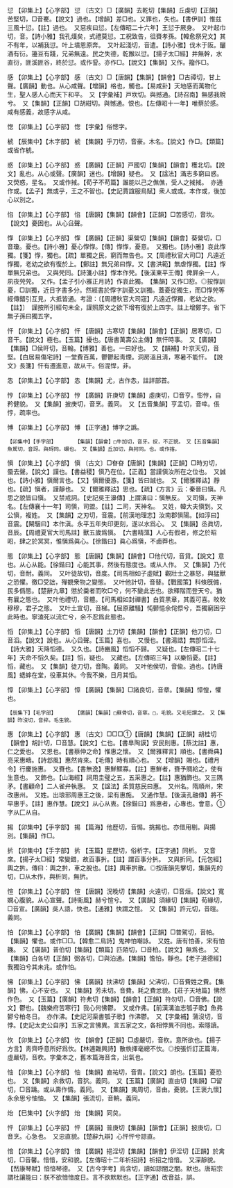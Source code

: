 <!-- { "loadSidebar": true } -->
愆	【卯集上】【心字部】	愆	〔古文〕□【廣韻】去乾切【集韻】丘虔切【正韻】苦堅切，□音騫。【說文】過也。【增韻】差□也。又罪也，失也。【書伊訓】惟兹三風十愆。【註】過也。　又惡疾曰愆。【左傳昭二十六年】王愆于厥身。　又叶起巾切，音。【詩小雅】我孔熯矣，式禮莫愆。工祝致告，徂賚孝孫。【韓愈祭兄文】其不有年，以補我愆。叶上墳恩原奔。　又叶起淺切，音遣。【詩小雅】伐木于阪。釃酒有衍。籩豆有踐，兄弟無遠。民之失德，乾餱以愆。【揚子太□經】井無幹，水直衍，匪溪匪谷，終於愆。或作諐。亦作□。【說文】【集韻】又作。籀作□。

感	【卯集上】【心字部】	感	〔古文〕□【唐韻】【集韻】【韻會】□古禫切，甘上聲。【廣韻】動也。从心咸聲。【增韻】格也，觸也。【易咸卦】天地感而萬物化生，聖人感人心而天下和平。　又【字彙補】戸坎切。與撼通。【詩召南】無感我帨兮。　又【集韻】【正韻】□胡紺切。與憾通。恨也。【左傳昭十一年】唯蔡於感。　咸有感義，故感字从咸。

愡	【卯集上】【心字部】	愡	【字彙】俗憁字。

椃	【辰集中】【木字部】	椃	【集韻】乎刀切，音豪。木名。【說文】作□。【類篇】或省作椃。

惑	【卯集上】【心字部】	惑	【廣韻】【正韻】戸國切【集韻】【韻會】穫北切。【說文】亂也。从心或聲。【廣韻】迷也。【增韻】疑也。　又【諡法】滿志多窮曰惑。　又熒惑，星名。　又或作掝。【荀子不苟篇】誰能以己之僬僬，受人之掝掝。　亦通作或。【孟子】無或乎，王之不智也。【史記賈誼服鳥賦】衆人或或。本作或，後加心以別之。

惂	【卯集上】【心字部】	惂	【唐韻】【集韻】【韻會】【正韻】□苦感切，音坎。【說文】憂困也。从心臽聲。

惸	【卯集上】【心字部】	惸	【廣韻】【正韻】渠營切【集韻】【韻會】葵營切，□音瓊。憂也。【詩小雅】憂心惸惸。【傳】惸惸，憂意。　又獨也。【詩小雅】哀此惸獨。【箋】惸，獨也。【疏】單獨之民，窮而無告也。又【周禮秋官大司□】凡遠近惸獨，老幼之欲有復於上。【鄭註】無兄弟曰惸。又【書洪範】無虐惸獨。【註】惸單無兄弟也。　又與焭同。【詩箋小註】惸本作焭。【後漢東平王傳】俾屛余一人，夙夜焭焭。　又作。【孟子引小雅正月詩】作哀此獨。　【集韻】又作□憌。◎按惸訓憂，□訓獨，近日字書多分。然經書於惸字訓憂又訓獨。蓋憂從獨生，而□惸焭等經傳錯引互見，大抵皆通。考證：〔【周禮秋官大司宼】凡遠近惸獨，老幼之欲。【註】〕　謹按所引經句未全，謹照原文之欲下增有復於上四字。註上增鄭字。省下無子孫曰獨五字。 

忓	【卯集上】【心字部】	忓	【唐韻】古寒切【集韻】【韻會】【正韻】居寒切，□音干。【說文】極也。【玉篇】擾也。【唐書萬壽公主傳】無忓時事。　又【廣韻】【集韻】□侯旰切，音翰。【博雅】善也。一曰好也。　又【韻補】叶京天切，音堅。【白居易傷宅詩】一堂費百萬，鬱鬱起靑煙。洞房溫且淸，寒暑不能忓。　【說文》長箋】忓有遷進意，故从干。俗混悍，非。

怣	【卯集上】【心字部】	怣	【集韻】尤，古作怣，註詳部首。

悙	【卯集上】【心字部】	悙	【廣韻】許庚切【集韻】虛庚切，□音亨。憉悙，自矜健貌。　又【集韻】披庚切，音烹。義同。　又【五音集韻】亨孟切，音啈。倀悙，疏率也。

愽	【卯集上】【心字部】	愽	【正字通】博字之譌。

	【卯集中】【手字部】		【集韻】【韻會】□牛加切，音牙。扠，不正貌。　又【五音集韻】魚駕切，音訝。與砑同。碾也。　又【集韻】丘加切，與抲同。也。或作揢。

愼	【卯集上】【心字部】	愼	〔古文〕□眘昚【唐韻】【集韻】【正韻】□時刃切，蜃去聲。【說文】謹也。【書益稷】愼乃在位。【正義】當謹愼汝所在之位也。　又誠也。【詩小雅】愼爾言也。【又】愼爾優游。【箋】皆曰誠也。　又【爾雅釋詁】靜也。【疏】愼者，謹靜也。　又【爾雅釋詁】思也。【疏】《方言》云：秦晉曰愼。凡思之貌皆曰愼。　又禁戒詞。【史記吳王濞傳】上謂濞曰：愼無反。　又司愼，天神名。【左傳襄十一年】司愼，司盟。【註】二司，天神名。　又姓，韓大夫愼到。又公愼，複姓。　又【集韻】之刃切，音震。【前漢地理志】汝南郡愼陽。【如淳曰】音震。【闞駰曰】本作滇。永平五年失印更刻，遂以水爲心。　又【集韻】丞眞切，音辰。【周禮夏官大司馬註】獸五歲爲愼。　【六書精薀】人心有假者，修之於昭昭，肆之於冥冥，惟愼爲眞心。【徐鍇曰】眞心爲愼，不鹵莽也。

態	【卯集上】【心字部】	態	【唐韻】【集韻】【韻會】□他代切，音貸。【說文】意也。从心从能。【徐鍇曰】心能其事，然後有態度也。或从人作。　又【集韻】乃代切，音耐。義同。　又叶徒故切，音度。【司馬相如子虛賦】觀壯士之暴怒，與猛獸之恐懼。徼□受詘，殫覩衆物之變態。　又叶他計切，音替。【戰國策】科條旣備，民多僞態。【楚辭九章】懲於羹者而吹□兮，何不變此志也。欲釋階而登天兮。猶有曩之態也。　又叶他禮切，音體。【司馬相如封禪書】白質黑章，其義可喜。旼旼穆穆，君子之態。　又叶土宜切，音梯。【屈原離騷】忳鬰悒余侘傺兮，吾獨窮困乎此時也。寧溘死以流亡兮，余不忍爲此態也。

慆	【卯集上】【心字部】	慆	【唐韻】土刀切【集韻】【韻會】【正韻】他刀切，□音滔。【說文】說也。从心舀聲。【玉篇】喜也。　又慢也。【書湯誥】無卽慆淫。【詩大雅】天降慆德。　又久也。【詩豳風】慆慆不歸。　又疑也。【左傳昭二十七年】天命不慆久矣。【註】慆，疑也。　又藏也。【左傳昭三年】以樂慆憂。【註】慆，藏也。　又【集韻】徒刀切，音陶。義同。　又叶他侯切，音偸。過也。【詩唐風】蟋蟀在堂，役車其休。今我不樂，日月其慆。

慞	【卯集上】【心字部】	慞	【廣韻】【集韻】□諸良切，音章。【集韻】慞惶，懼也。

	【辰集下】【毛字部】		【廣韻】【集韻】□蘇骨切，音窣。□，毛貌。又毛短謂之。　又【集韻】昨沒切，音捽。毛生貌。

惠	【卯集上】【心字部】	惠	〔古文〕□□□①【唐韻】【集韻】【正韻】胡桂切【韻會】胡計切，□音慧。【說文】仁也。【書臯陶謨】安民則惠。【蔡沈註】惠，仁之愛也。　又恩也。【書蔡仲之命】惟惠之懷。　又【爾雅釋言】順也。【書舜典】亮采惠疇。【詩邶風】惠然肯來。【毛傳】時有順心也。　又【增韻】賜也。【禮月令】行慶施惠。　又賚也。【書無逸】惠鮮鰥寡。【註】惠鮮者，賚予賙給之，使有生意也。　又飾也。【山海經】祠用圭璧之五，五采惠之。【註】惠猶飾也。又三隅矛。【書顧命】二人雀弁執惠。　又【諡法】柔質慈民曰惠。　又州名。隋順州，宋改惠州。　又姓。出琅邪周惠王之後，梁有惠施。　又通作慧。【後漢孔融傳】將不早惠乎。【註】惠作慧。【說文】从心从叀。【徐鍇曰】爲惠者，心專也。會意。①字从匚从自。

掦	【卯集中】【手字部】	掦	【篇海】他歷切，音惕。挑掦也。亦借用剔。與揚別。【集韻】作□。

扸	【卯集中】【手字部】	扸	【玉篇】星歷切，俗析字。【正字通】同析。　又音席。【揚子太□經】常變錯，故百事扸。【註】謂百事分扸。　又與折同。【元包經】輿之扸。傳曰：輿之扸，車之脫也。【註】輿車扸散。◎按唐韻先擊切，集韻先的切，□从木作，與析同，無扸。

愃	【卯集上】【心字部】	愃	【唐韻】況晚切【集韻】火遠切，□音烜。【說文】寬嫺心腹貌。从心宣聲。【詩衞風】赫兮愃兮。　又【廣韻】須緣切【集韻】荀緣切，□音宣。【廣韻】吳人語，快也。【通雅】快謂之愃。　又【集韻】許元切，音暄。義同。

怕	【卯集上】【心字部】	怕	【廣韻】【集韻】【韻會】【正韻】□普駕切，音帕。【集韻】懼也。或作□□。【韓愈二鳥詩】鬼神怕嘲詠。　又姓。唐有怕善，宋有怕籛。　又【廣韻】普伯切【集韻】【類篇】匹陌切，□音柏。【說文】無爲也。　又【集韻】白各切【正韻】弼各切，□與泊通。【集韻】憺怕，靜也。【老子道德經】我獨泊兮其未兆。或作怕。

怫	【卯集上】【心字部】	怫	【廣韻】扶沸切【集韻】父沸切，□音費姓之費。【集韻】怫，心不安也。　又【集韻】芳未切。音費。耗之費忿貌。【莊子天地篇】怫然作色。　又【玉篇】【廣韻】符弗切【集韻】【韻會】【正韻】符勿切，□音佛。【說文】鬱也。【魏樂府苦寒行】我心何怫鬱。　又或作弗。【前漢溝洫志瓠子歌】魚弗鬰兮柏冬日。　亦作沸。【史記河渠書瓠子歌】作沸鬱。　又【字彙補】蒲沒切，音悖。【史記太史公自序】五家之言怫異。言五家之文，各相悖異不同也。索隱讀。

忺	【卯集上】【心字部】	忺	【韻會】【正韻】□虛嚴切，音杴。意所欲也。【揚子方言】靑齊呼意所好爲忺。【林逋雜興詩】散帙揮毫總不忺。◎按張忻訂正篇海，虛嚴切，音杴。字彙本之，舊本篇海音含，出氣也。

怞	【卯集上】【心字部】	怞	【集韻】直祐切，音胄。【說文】朗也。【玉篇】憂恐也。　又【集韻】余救切，音狖。義同。　又【玉篇】【廣韻】直由切【集韻】□留切，□音躊。或从壽作懤。義同。　又【集韻】夷周切，音由。憂貌。【王褒九懷】永余思兮怞怞。　又【集韻】張流切，音輈。義同。

炲	【巳集中】【火字部】	炲	【集韻】同炱。

怦	【卯集上】【心字部】	怦	【廣韻】普庚切【集韻】【韻會】【正韻】披庚切，□音烹。心急也。　又忠直貌。【楚辭九辯】心怦怦兮諒直。

愔	【卯集上】【心字部】	愔	【廣韻】挹淫切【集韻】【韻會】伊淫切【正韻】於禽切，□音馨。愔愔，安和貌。【左傳昭十二年祈招詩】祈招之愔愔。　又深靜貌。【嵆康琴賦】愔愔琴德。　又【古今字考】烏含切，讀如諒闇之闇。默也。唐昭宗謂杜讓能曰：朕不欲愔愔度日。言不欲默默也。【正字通】改音益，誤。


